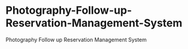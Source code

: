# Photography-Follow-up-Reservation-Management-System
Photography Follow up Reservation Management System
